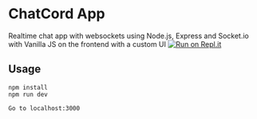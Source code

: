 # ChatCord App
Realtime chat app with websockets using Node.js, Express and Socket.io with Vanilla JS on the frontend with a custom UI
[![Run on Repl.it](https://repl.it/badge/github/Memocan40/chatcord)](https://repl.it/github/Memocan40/chatcord)
## Usage
```
npm install
npm run dev

Go to localhost:3000
```

